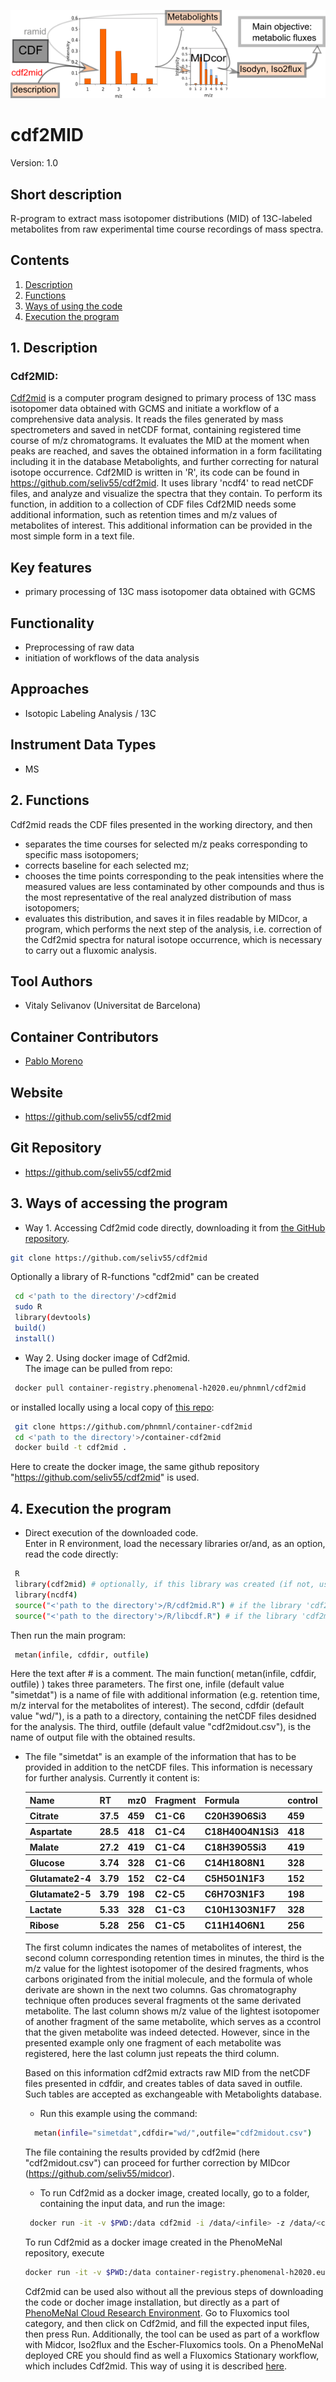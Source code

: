 ![Logo](logo.png)

# cdf2MID
Version: 1.0

## Short description
R-program to extract mass isotopomer distributions (MID) of 13C-labeled metabolites from raw experimental time course recordings of mass spectra.

<a name="contents"></a>
## Contents

1. [Description](#1)
2. [Functions](#2)
3. [Ways of using the code](#3)
4. [Execution the program](#4)

<a name="1"></a>
## 1. Description
<h3> Cdf2MID:</h3>
<p> <a href=https://github.com/seliv55/cdf2mid>Cdf2mid</a> is a computer program designed to primary process of 13C mass isotopomer data obtained with GCMS and initiate a workflow of a comprehensive data analysis. It reads the files generated by mass spectrometers and saved in netCDF format, containing registered time course of m/z chromatograms. It evaluates the MID at the moment when peaks are reached, and saves the obtained information in a form facilitating including it in the database Metabolights, and further correcting for natural isotope occurrence.
Cdf2MID is written in 'R', its code can be found in <a href=https://github.com/seliv55/cdf2mid>https://github.com/seliv55/cdf2mid</a>. It uses library 'ncdf4' to read netCDF files, and analyze and visualize the spectra that they contain. To perform its function, in addition to a collection of CDF files Cdf2MID needs some additional information, such as retention times and m/z values of metabolites of interest. This additional information can be provided in the most simple form in a text file.</p>


## Key features
- primary processing of 13C mass isotopomer data obtained with GCMS

## Functionality
- Preprocessing of raw data
- initiation of workflows of the data analysis

## Approaches
- Isotopic Labeling Analysis / 13C
    
## Instrument Data Types
- MS

<a name="2"></a>
## 2. Functions

Cdf2mid reads the CDF files presented in the working directory, and then
- separates the time courses for selected m/z peaks corresponding to specific mass isotopomers;
- corrects baseline for each selected mz;
- chooses the time points corresponding to the peak intensities where the measured values are less contaminated by other compounds and thus is the most representative of the real analyzed distribution of mass isotopomers;
- evaluates this distribution, and saves it in files readable by MIDcor, a program, which performs the next step of the analysis, i.e. correction of the Cdf2mid spectra for natural isotope occurrence, which is necessary to carry out a fluxomic analysis.

## Tool Authors
- Vitaly Selivanov (Universitat de Barcelona)

## Container Contributors
- [Pablo Moreno](EBI)

## Website
- https://github.com/seliv55/cdf2mid

## Git Repository
- https://github.com/seliv55/cdf2mid

<a name="3"></a>
## 3. Ways of accessing the program
- Way 1. Accessing Cdf2mid code directly, downloading it from [the GitHub repository](https://github.com/seliv55/cdf2mid).
```sh
git clone https://github.com/seliv55/cdf2mid
```
 Optionally a library of R-functions "cdf2mid" can be created
```sh
 cd <'path to the directory'/>cdf2mid
 sudo R
 library(devtools)
 build()
 install()
```
- Way 2. Using docker image of Cdf2mid.<br>
 The image can be pulled from repo:
```sh
 docker pull container-registry.phenomenal-h2020.eu/phnmnl/cdf2mid
```
or installed locally using a local copy of [this repo](https://github.com/phnmnl/container-cdf2mid):
```sh
 git clone https://github.com/phnmnl/container-cdf2mid
 cd <'path to the directory'>/container-cdf2mid
 docker build -t cdf2mid .
```
Here to create the docker image, the same github repository "https://github.com/seliv55/cdf2mid" is used.

<a name="4"></a>
## 4. Execution the program

- Direct execution of the downloaded code.<br>
  Enter in R environment, load the necessary libraries or/and, as an option, read the code directly:
```sh
 R
 library(cdf2mid) # optionally, if this library was created (if not, use the option below)
 library(ncdf4)
 source("<'path to the directory'>/R/cdf2mid.R") # if the library 'cdf2mid' was not installed
 source("<'path to the directory'>/R/libcdf.R") # if the library 'cdf2mid' was not installed
```
Then run the main program:
```sh
 metan(infile, cdfdir, outfile)
```
Here the text after # is a comment. The main function( metan(infile, cdfdir, outfile) ) takes three parameters. The first one, infile (default value "simetdat") is a name of file with additional information (e.g. retention time, m/z interval for the metabolites of interest). The second, cdfdir (default value "wd/"), is a path to a directory, containing the netCDF files desidned for the analysis. The third, outfile  (default value "cdf2midout.csv"), is the name of output file with the obtained results.</p>
- The file "simetdat" is an example of the information that has to be provided in addition to the netCDF files. This information is necessary for further analysis. Currently it content is:
    <table>
<tr><th>Name</th><th>RT</th><th>mz0</th><th>Fragment</th><th>Formula</th><th>control</th></tr>
<tr><th>Citrate</th><th>37.5</th><th>459</th><th>C1-C6</th><th>C20H39O6Si3</th><th>459</th></tr>
<tr><th>Aspartate</th><th>28.5</th><th>418</th><th>C1-C4</th><th>C18H40O4N1Si3</th><th>418</th></tr>
<tr><th>Malate</th><th>27.2</th><th>419</th><th>C1-C4</th><th>C18H39O5Si3</th><th>419</th></tr>
<tr><th>Glucose</th><th>3.74</th><th>328</th><th>C1-C6</th><th>C14H18O8N1</th><th>328</th></tr>
<tr><th>Glutamate2-4</th><th>3.79</th><th>152</th><th>C2-C4</th><th>C5H5O1N1F3</th><th>152</th></tr>
<tr><th>Glutamate2-5</th><th>3.79</th><th>198</th><th>C2-C5</th><th>C6H7O3N1F3</th><th>198</th></tr>
<tr><th>Lactate</th><th>5.33</th><th>328</th><th>C1-C3</th><th>C10H13O3N1F7</th><th>328</th></tr>
<tr><th>Ribose</th><th>5.28</th><th>256</th><th>C1-C5</th><th>C11H14O6N1</th><th>256</th></tr>
    </table>
The first column indicates the names of metabolites of interest, the second column corresponding retention times in minutes, the third is the m/z value for the lightest isotopomer of the desired fragments, whos carbons originated from the initial molecule, and the formula of whole derivate are shown in the next two columns. Gas chromatography technique often produces several fragments ot the same derivated metabolite. The last column shows m/z value of the lightest isotopomer of another fragment of the same metabolite, which serves as a ccontrol that the given metabolite was indeed detected. However, since in the presented example only one fragment of each metabolite was registered, here the last column just repeats the third column. 

Based on this information cdf2mid extracts raw MID from the netCDF files presented in cdfdir, and creates tables of data saved in outfile. Such tables are accepted as exchangeable with Metabolights database.


- Run this example using the command:

```sh
  metan(infile="simetdat",cdfdir="wd/",outfile="cdf2midout.csv")
```

The file containing the results provided by cdf2mid (here "cdf2midout.csv") can proceed for further correction by MIDcor (https://github.com/seliv55/midcor).


- To run Cdf2mid as a docker image, created locally, go to a folder, containing the input data, and run the image:
```sh
 docker run -it -v $PWD:/data cdf2mid -i /data/<infile> -z /data/<cdfdir> -o /data/<outfile>
```
To run Cdf2mid as a docker image created in the PhenoMeNal repository, execute
```sh
docker run -it -v $PWD:/data container-registry.phenomenal-h2020.eu/phnmnl/cdf2mid -i /data/<infile> -z /data/<cdfdir> -o /data/<outfile>
```
Cdf2mid can be used also without all the previous steps of downloading the code or docher image installation, but directly as a part of <a href=https://public.phenomenal-h2020.eu/>PhenoMeNal Cloud Research Environment</a>. Go to Fluxomics tool category, and then click on Cdf2mid, and fill the expected input files, then press Run. Additionally, the tool can be used as part of a workflow with Midcor, Iso2flux and the Escher-Fluxomics tools. On a PhenoMeNal deployed CRE you should find as well a Fluxomics Stationary workflow, which includes Cdf2mid. This way of using it is described <a href=https://github.com/phnmnl/phenomenal-h2020/wiki/fluxomics-workflow>here</a>.

